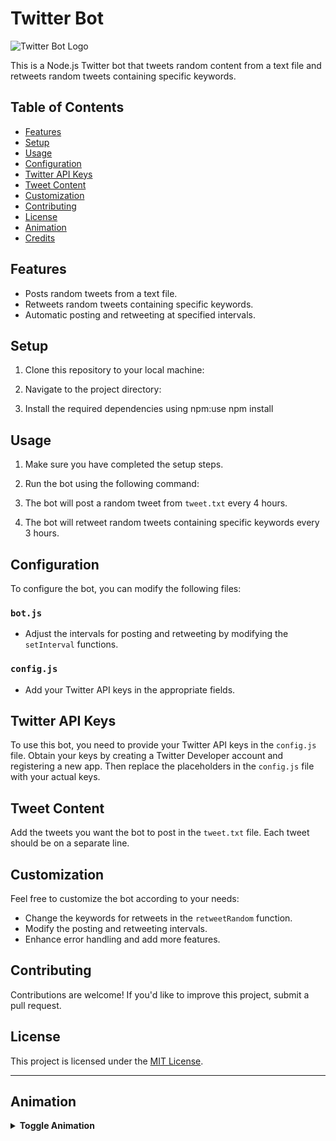 # Twitter Bot

![Twitter Bot Logo](bot-logo.png)

This is a Node.js Twitter bot that tweets random content from a text file and retweets random tweets containing specific keywords.

## Table of Contents

- [Features](#features)
- [Setup](#setup)
- [Usage](#usage)
- [Configuration](#configuration)
- [Twitter API Keys](#twitter-api-keys)
- [Tweet Content](#tweet-content)
- [Customization](#customization)
- [Contributing](#contributing)
- [License](#license)
- [Animation](#animation)
- [Credits](#credits)

## Features

- Posts random tweets from a text file.
- Retweets random tweets containing specific keywords.
- Automatic posting and retweeting at specified intervals.

## Setup

1. Clone this repository to your local machine:
   

2. Navigate to the project directory:


3. Install the required dependencies using npm:use npm install



## Usage

1. Make sure you have completed the setup steps.

2. Run the bot using the following command:


3. The bot will post a random tweet from `tweet.txt` every 4 hours.
4. The bot will retweet random tweets containing specific keywords every 3 hours.

## Configuration

To configure the bot, you can modify the following files:

### `bot.js`

- Adjust the intervals for posting and retweeting by modifying the `setInterval` functions.

### `config.js`

- Add your Twitter API keys in the appropriate fields.

## Twitter API Keys

To use this bot, you need to provide your Twitter API keys in the `config.js` file. Obtain your keys by creating a Twitter Developer account and registering a new app. Then replace the placeholders in the `config.js` file with your actual keys.

## Tweet Content

Add the tweets you want the bot to post in the `tweet.txt` file. Each tweet should be on a separate line.

## Customization

Feel free to customize the bot according to your needs:

- Change the keywords for retweets in the `retweetRandom` function.
- Modify the posting and retweeting intervals.
- Enhance error handling and add more features.

## Contributing

Contributions are welcome! If you'd like to improve this project, submit a pull request.

## License

This project is licensed under the [MIT License](LICENSE).

---

## Animation

<details>
<summary><strong>Toggle Animation</strong></summary>

![Animation Example](animation.gif)

[Click Me](#) to trigger the animation.

```css
.btn {
 display: inline-block;
 padding: 10px 20px;
 background-color: #007bff;
 color: #fff;
 border-radius: 4px;
 text-decoration: none;
 transition: background-color 0.3s ease;
}

.btn:hover {
 background-color: #0056b3;
}


Replace `your-username` with your actual GitHub username and provide the appropriate file paths for `bot-logo.png` and `animation.gif`. The README includes formatting, headers, code blocks, and the "Coded by TELVIN TEUM" attribution at the end.
